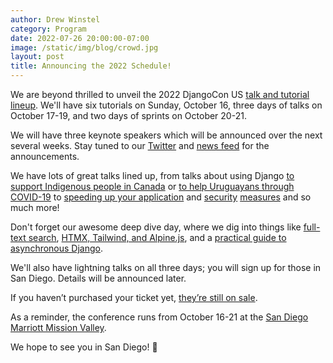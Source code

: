 ```yaml
---
author: Drew Winstel
category: Program
date: 2022-07-26 20:00:00-07:00
image: /static/img/blog/crowd.jpg
layout: post
title: Announcing the 2022 Schedule!
---
```


We are beyond thrilled to unveil the 2022 DjangoCon US [talk and tutorial lineup](/schedule/). We'll have six tutorials on Sunday, October 16, three days of talks on October 17-19, and two days of sprints on October 20-21.

We will have three keynote speakers which will be announced over the next several weeks. Stay tuned to our [Twitter](https://twitter.com/djangocon) and [news feed](/news/) for the announcements.

We have lots of great talks lined up, from talks about using Django [to support Indigenous people in Canada](/talks/astrodigenous-an-online-portal-for-sky/) or [to help Uruguayans through COVID-19](/talks/ayudapy-org-from-weekend-project-to-key/) to [speeding up your application](/talks/tips-and-tricks-for-optimizing-django/) and [security](/talks/the-software-supply-chain-and-you-how-to/) [measures](/talks/scheming-with-csrf-when-platforms-manage/) and so much more!

Don't forget our awesome deep dive day, where we dig into things like [full-text search](/talks/a-pythonic-full-text-search/), [HTMX, Tailwind, and Alpine.js](/talks/modern-apps-with-django-htmx-tailwind-js/), and a [practical guide to asynchronous Django](/talks/async-django-the-practical-guide-you-ve/).

We'll also have lightning talks on all three days; you will sign up for those in San Diego. Details will be announced later.

If you haven’t purchased your ticket yet, [they’re still on sale](https://ti.to/defna/djangocon-us-2022).

As a reminder, the conference runs from October 16-21 at the [San Diego Marriott Mission Valley](/venue/).

We hope to see you in San Diego! 🦀
